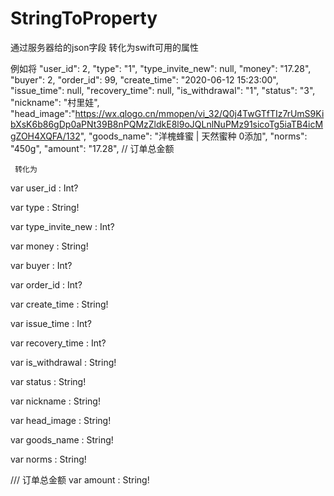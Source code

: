 # StringToProperty

通过服务器给的json字段 转化为swift可用的属性

例如将
                "user_id": 2,
                "type": "1",
                "type_invite_new": null,
                "money": "17.28",
                "buyer": 2,
                "order_id": 99,
                "create_time": "2020-06-12 15:23:00",
                "issue_time": null,
                "recovery_time": null,
                "is_withdrawal": "1",
                "status": "3",
                "nickname": "村里娃",
              "head_image":"https://wx.qlogo.cn/mmopen/vi_32/Q0j4TwGTfTIz7rUmS9KibXsK6b86gDp0aPNt39B8nPQMzZldkE8l9oJQLnlNuPMz91sicoTg5iaTB4icMgZOH4XQFA/132",
                "goods_name": "洋槐蜂蜜 | 天然蜜种 0添加",
                "norms": "450g",
                "amount": "17.28", // 订单总金额
               
     转化为


var user_id : Int?

var type : String!

var type_invite_new : Int?

var money : String!

var buyer : Int?

var order_id : Int?

var create_time : String!

var issue_time : Int?

var recovery_time : Int?

var is_withdrawal : String!

var status : String!

var nickname : String!

var head_image : String!

var goods_name : String!

var norms : String!

/// 订单总金额
var amount : String!
